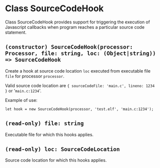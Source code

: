 # Class SourceCodeHook

Class SourceCodeHook provides support for triggering the execution of Javascript callbacks when program reaches a particular source code statement.

## `(constructor) SourceCodeHook(processor: Processor, file: string, loc: (Object|string)) => SourceCodeHook`

Create a hook at source code location `loc` executed from executable file `file` for processor `processor`.

Valid source code location are `{ sourceCodeFile: 'main.c', lineno: 1234 }` or '`main.c:1234`'.

Example of use:

	let hook = new SourceCodeHook(processor, 'test.elf', 'main.c:1234');

## `(read-only) file: string`

Executable file for which this hooks applies.

## `(read-only) loc: SourceCodeLocation`

Source code location for which this hooks applies.
